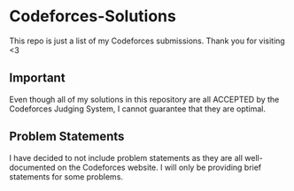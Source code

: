 # Codeforces-Solutions
This repo is just a list of my Codeforces submissions. Thank you for visiting <3
## Important
Even though all of my solutions in this repository are all ACCEPTED by the Codeforces Judging System, I cannot guarantee that they are optimal. 
## Problem Statements
I have decided to not include problem statements as they are all well-documented on the Codeforces website. I will only be providing brief statements for some problems. 
